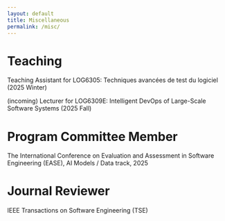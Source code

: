 ```yaml
---
layout: default
title: Miscellaneous
permalink: /misc/
---
```

# Teaching

Teaching Assistant for LOG6305: Techniques avancées de test du logiciel (2025 Winter)

(incoming) Lecturer for LOG6309E: Intelligent DevOps of Large-Scale Software Systems (2025 Fall)

# Program Committee Member

The International Conference on Evaluation and Assessment in Software Engineering (EASE), AI Models / Data track, 2025

# Journal Reviewer

IEEE Transactions on Software Engineering (TSE)
